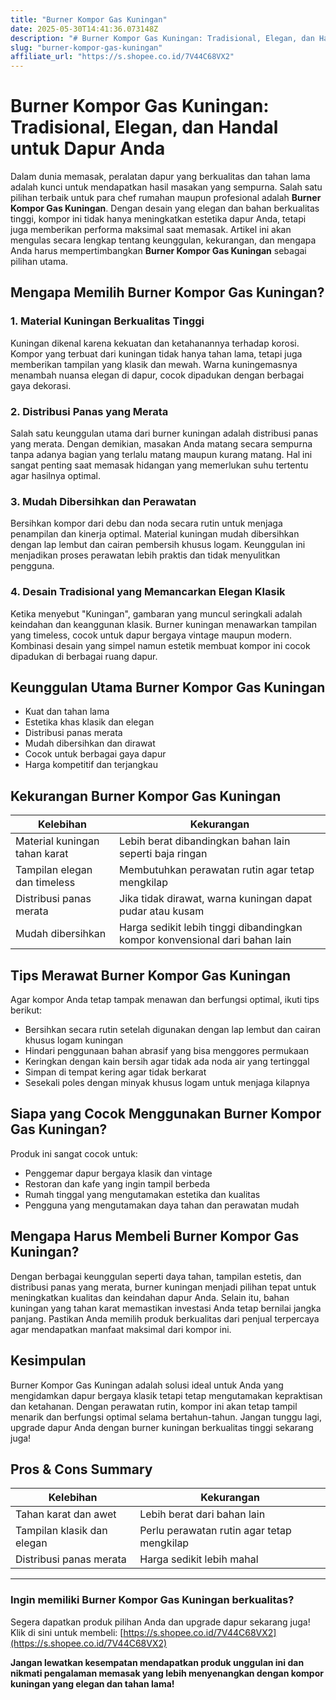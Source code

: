 ```yaml
---
title: "Burner Kompor Gas Kuningan"
date: 2025-05-30T14:41:36.073148Z
description: "# Burner Kompor Gas Kuningan: Tradisional, Elegan, dan Handal untuk Dapur Anda..."
slug: "burner-kompor-gas-kuningan"
affiliate_url: "https://s.shopee.co.id/7V44C68VX2"
---
```

# Burner Kompor Gas Kuningan: Tradisional, Elegan, dan Handal untuk Dapur Anda

Dalam dunia memasak, peralatan dapur yang berkualitas dan tahan lama adalah kunci untuk mendapatkan hasil masakan yang sempurna. Salah satu pilihan terbaik untuk para chef rumahan maupun profesional adalah **Burner Kompor Gas Kuningan**. Dengan desain yang elegan dan bahan berkualitas tinggi, kompor ini tidak hanya meningkatkan estetika dapur Anda, tetapi juga memberikan performa maksimal saat memasak. Artikel ini akan mengulas secara lengkap tentang keunggulan, kekurangan, dan mengapa Anda harus mempertimbangkan **Burner Kompor Gas Kuningan** sebagai pilihan utama.

## Mengapa Memilih Burner Kompor Gas Kuningan?

### 1. Material Kuningan Berkualitas Tinggi

Kuningan dikenal karena kekuatan dan ketahanannya terhadap korosi. Kompor yang terbuat dari kuningan tidak hanya tahan lama, tetapi juga memberikan tampilan yang klasik dan mewah. Warna kuningemasnya menambah nuansa elegan di dapur, cocok dipadukan dengan berbagai gaya dekorasi.

### 2. Distribusi Panas yang Merata

Salah satu keunggulan utama dari burner kuningan adalah distribusi panas yang merata. Dengan demikian, masakan Anda matang secara sempurna tanpa adanya bagian yang terlalu matang maupun kurang matang. Hal ini sangat penting saat memasak hidangan yang memerlukan suhu tertentu agar hasilnya optimal.

### 3. Mudah Dibersihkan dan Perawatan

Bersihkan kompor dari debu dan noda secara rutin untuk menjaga penampilan dan kinerja optimal. Material kuningan mudah dibersihkan dengan lap lembut dan cairan pembersih khusus logam. Keunggulan ini menjadikan proses perawatan lebih praktis dan tidak menyulitkan pengguna.

### 4. Desain Tradisional yang Memancarkan Elegan Klasik

Ketika menyebut "Kuningan", gambaran yang muncul seringkali adalah keindahan dan keanggunan klasik. Burner kuningan menawarkan tampilan yang timeless, cocok untuk dapur bergaya vintage maupun modern. Kombinasi desain yang simpel namun estetik membuat kompor ini cocok dipadukan di berbagai ruang dapur.

## Keunggulan Utama Burner Kompor Gas Kuningan

- Kuat dan tahan lama
- Estetika khas klasik dan elegan
- Distribusi panas merata
- Mudah dibersihkan dan dirawat
- Cocok untuk berbagai gaya dapur
- Harga kompetitif dan terjangkau

## Kekurangan Burner Kompor Gas Kuningan

| Kelebihan | Kekurangan |
| --- | --- |
| Material kuningan tahan karat | Lebih berat dibandingkan bahan lain seperti baja ringan |
| Tampilan elegan dan timeless | Membutuhkan perawatan rutin agar tetap mengkilap |
| Distribusi panas merata | Jika tidak dirawat, warna kuningan dapat pudar atau kusam |
| Mudah dibersihkan | Harga sedikit lebih tinggi dibandingkan kompor konvensional dari bahan lain |

## Tips Merawat Burner Kompor Gas Kuningan

Agar kompor Anda tetap tampak menawan dan berfungsi optimal, ikuti tips berikut:

- Bersihkan secara rutin setelah digunakan dengan lap lembut dan cairan khusus logam kuningan
- Hindari penggunaan bahan abrasif yang bisa menggores permukaan
- Keringkan dengan kain bersih agar tidak ada noda air yang tertinggal
- Simpan di tempat kering agar tidak berkarat
- Sesekali poles dengan minyak khusus logam untuk menjaga kilapnya

## Siapa yang Cocok Menggunakan Burner Kompor Gas Kuningan?

Produk ini sangat cocok untuk:

- Penggemar dapur bergaya klasik dan vintage
- Restoran dan kafe yang ingin tampil berbeda
- Rumah tinggal yang mengutamakan estetika dan kualitas
- Pengguna yang mengutamakan daya tahan dan perawatan mudah

## Mengapa Harus Membeli Burner Kompor Gas Kuningan?

Dengan berbagai keunggulan seperti daya tahan, tampilan estetis, dan distribusi panas yang merata, burner kuningan menjadi pilihan tepat untuk meningkatkan kualitas dan keindahan dapur Anda. Selain itu, bahan kuningan yang tahan karat memastikan investasi Anda tetap bernilai jangka panjang. Pastikan Anda memilih produk berkualitas dari penjual terpercaya agar mendapatkan manfaat maksimal dari kompor ini.

## Kesimpulan

Burner Kompor Gas Kuningan adalah solusi ideal untuk Anda yang mengidamkan dapur bergaya klasik tetapi tetap mengutamakan kepraktisan dan ketahanan. Dengan perawatan rutin, kompor ini akan tetap tampil menarik dan berfungsi optimal selama bertahun-tahun. Jangan tunggu lagi, upgrade dapur Anda dengan burner kuningan berkualitas tinggi sekarang juga!

## Pros & Cons Summary

| Kelebihan | Kekurangan |
| --- | --- |
| Tahan karat dan awet | Lebih berat dari bahan lain |
| Tampilan klasik dan elegan | Perlu perawatan rutin agar tetap mengkilap |
| Distribusi panas merata | Harga sedikit lebih mahal |

---

### **Ingin memiliki Burner Kompor Gas Kuningan berkualitas?**

Segera dapatkan produk pilihan Anda dan upgrade dapur sekarang juga! Klik di sini untuk membeli: [https://s.shopee.co.id/7V44C68VX2](https://s.shopee.co.id/7V44C68VX2)

**Jangan lewatkan kesempatan mendapatkan produk unggulan ini dan nikmati pengalaman memasak yang lebih menyenangkan dengan kompor kuningan yang elegan dan tahan lama!**